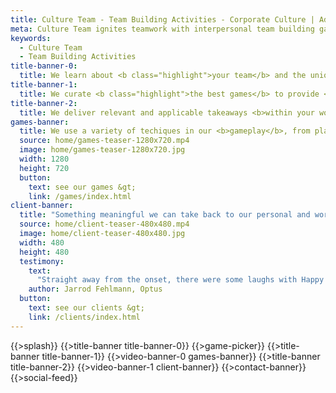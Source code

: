 ```yaml
---
title: Culture Team - Team Building Activities - Corporate Culture | Adelaide
meta: Culture Team ignites teamwork with interpersonal team building games. Our facilitators tailor team building activities to foster teamwork & corporate culture.
keywords:
  - Culture Team
  - Team Building Activities
title-banner-0:
  title: We learn about <b class="highlight">your team</b> and the unique challenges they face.
title-banner-1:
  title: We curate <b class="highlight">the best games</b> to provide <b>a complete message</b>.
title-banner-2:
  title: We deliver relevant and applicable takeaways <b>within your workplace</b> and ensure <b class="highlight">they make impact</b>.
games-banner:
  title: We use a variety of techiques in our <b>gameplay</b>, from playdough to computer simulations to pure imagination.
  source: home/games-teaser-1280x720.mp4
  image: home/games-teaser-1280x720.jpg
  width: 1280
  height: 720
  button:
    text: see our games &gt;
    link: /games/index.html
client-banner:
  title: "Something meaningful we can take back to our personal and work lives"
  source: home/client-teaser-480x480.mp4
  image: home/client-teaser-480x480.jpg
  width: 480
  height: 480
  testimony:
    text:
      "Straight away from the onset, there were some laughs with Happy Salmon, a bit of that competitive spirit coming out - and then the messages of what it actually means to make it relatable to what we do day-to-day came straight through as well - without overdoing it.We really had the right balance of team building, a bit of fun, but something meaningful we can take back to our personal and work lives. I think it adds a lot of value to take that time out of the day. Everyone’s as busy as they’ve ever been, so being able to go into a room and have a bit of fun, do something that breaks up the day and brings teams together is hugely valuable."
    author: Jarrod Fehlmann, Optus
  button:
    text: see our clients &gt;
    link: /clients/index.html
---
```

{{>splash}}
{{>title-banner title-banner-0}}
{{>game-picker}}
{{>title-banner title-banner-1}}
{{>video-banner-0 games-banner}}
{{>title-banner title-banner-2}}
{{>video-banner-1 client-banner}}
{{>contact-banner}}
{{>social-feed}}